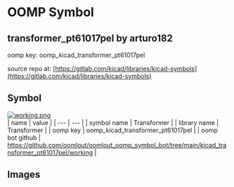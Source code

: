 # OOMP Symbol  
## transformer_pt61017pel  by arturo182  
  
oomp key: oomp_kicad_transformer_pt61017pel  
  
source repo at: [https://gitlab.com/kicad/libraries/kicad-symbols](https://gitlab.com/kicad/libraries/kicad-symbols)  
## Symbol  
  
[![working.png](working_600.png)](working.png)  
| name | value | 
| --- | --- | 
| symbol name | Transformer | 
| library name | Transformer | 
| oomp key | oomp_kicad_transformer_pt61017pel | 
| oomp bot github | https://github.com/oomlout/oomlout_oomp_symbol_bot/tree/main/kicad_transformer_pt61017pel/working | 
## Images  
